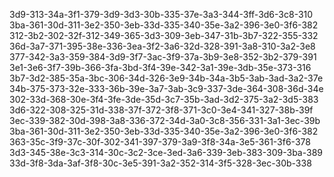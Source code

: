 3d9-313-34a-3f1-379-3d9-3d3-30b-335-37e-3a3-344-3ff-3d6-3c8-310
3ba-361-30d-311-3e2-350-3eb-33d-335-340-35e-3a2-396-3e0-3f6-382
312-3b2-302-32f-312-349-365-3d3-309-3eb-347-31b-3b7-322-355-332
36d-3a7-371-395-38e-336-3ea-3f2-3a6-32d-328-391-3a8-310-3a2-3e8
377-342-3a3-359-384-3d9-3f7-3ac-3f9-37a-3b9-3e8-352-3b2-379-391
3e1-3e6-3f7-39b-366-3fa-3bd-3f4-39e-342-3a1-39e-3db-35e-373-316
3b7-3d2-385-35a-3bc-306-34d-326-3e9-34b-34a-3b5-3ab-3ad-3a2-37e
34b-375-373-32e-333-36b-39e-3a7-3ab-3c9-337-3de-364-308-36d-34e
302-33d-368-30e-3f4-3fe-3de-35d-3c7-35b-3ad-3d2-375-3a2-3d5-383
3d6-322-308-325-31d-338-37f-372-3f8-371-3c0-3e4-341-327-38b-39f
3ec-339-382-30d-398-3a8-336-372-34d-3a0-3c8-356-331-3a1-3ec-39b
3ba-361-30d-311-3e2-350-3eb-33d-335-340-35e-3a2-396-3e0-3f6-382
363-35c-3f9-37c-30f-302-341-397-379-3a9-3f8-34a-3e5-361-3f6-378
3d3-345-38e-3c3-314-30c-3c2-3ce-3ed-3a6-339-3eb-383-309-3ba-389
33d-3f8-3da-3af-3f8-30c-3e5-391-3a2-352-314-3f5-328-3ec-30b-338
